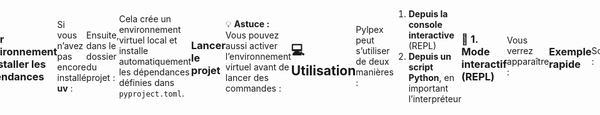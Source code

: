 <!DOCTYPE html>
<html lang="fr">
<head>
    <meta charset="UTF-8">
    <title>Pylpex Banner</title>
    <style>
        body {
            font-family: 'Inter', ui-sans-serif, system-ui, -apple-system, 'Segoe UI', Roboto, 'Helvetica Neue', Arial;
            display: flex;
            justify-content: center;
            align-items: center;
            padding: 40px;
        }
        .banner {
            background: #faf9f9;
            padding: 40px 20px;
            border-radius: 12px;
            box-shadow: 0px 6px 18px rgba(255, 249, 249, 0.4);
            max-width: 900px;
            width: 100%;
            text-align: center;
        }
        .banner h1 {
            margin: 0;
            font-size: 3rem;
            line-height: 1.05;
            letter-spacing: -0.02em;
            color: #0f172a;
        }
        .banner .version {
            margin-top: 8px;
            font-size: 1rem;
            color: #475569;
        }
        .badges {
            margin-top: 14px;
            display: flex;
            justify-content: center;
            gap: 12px;
            align-items: center;
            flex-wrap: wrap;
        }
        .badges img {
            height: 22px;
        }
        .badges a {
            text-decoration: none;
            color: #0ea5a4;
            font-weight: 600;
            font-size: 0.9rem;
        }
        .banner p {
            margin: 18px auto 0;
            color: #64748b;
            max-width: 70%;
        }
    </style>
</head>
<body>
    <div class="banner">
        <h1>🌀 Pylpex</h1>
        <div class="version">Version <strong>1.0.0</strong></div>
        <div class="badges">
            <img src="https://img.shields.io/badge/Python-3.13+-blue.svg" alt="Python Version">
            <img src="https://img.shields.io/badge/License-MIT-green.svg" alt="License">
            <a href="https://github.com/votre-username/pylpex">GitHub /pylpex</a>
        </div>
        <p>Langage de programmation expérimental inspiré de Python.</p>
    </div>
    <br>
</body>
</html>

# Contexte

> Pylpex est un langage de programmation expérimental conçu comme un langage "jouet" pour explorer la conception d'un interpréteur de code.
Il reprend la simplicité syntaxique de Python, tout en introduisant une approche à base d’accolades {} pour structurer le code — à la manière du C ou du JavaScript et en remplacement de l’indentation de Python.

Le projet à une visée pédagogique et ne cherche pas à une utilisation concrète. Il comprend les étapes clés de la création d’un langage de programmation :

- la construction d’un lexer et d’un parser,

- la représentation d’un arbre syntaxique (AST),

- la gestion d’un environnement d’exécution,

- et la conception d’un moteur d’interprétation complet.

## 📚 Table des matières

* [Caractéristiques principales](#-caractéristiques-principales)
* [Installation](#-installation)
* [Utilisation](#-utilisation)
* [Syntaxe et concepts](#-syntaxe-et-concepts)
* [Exemples de code](#-exemples-de-code)
* [Architecture du projet](#-architecture-du-projet)
* [Licence et auteur](#-licence-et-auteur)

---

## ✨ Caractéristiques principales

Pylpex supporte déjà la majorité des constructions d’un langage moderne :

* **Types natifs** : entiers, flottants, booléens, chaînes, listes, dictionnaires, `none`
* **Structures de contrôle** : `if`, `else`, `for`, `while`, `break`, `continue`
* **Fonctions** avec paramètres par défaut, variables locales, et portée lexicale
* **Expressions ternaires** : `x if cond else y`
* **Opérateurs composés** (`+=`, `-=`, etc.)
* **Appels de fonction** comme objets de première classe

---

## 🚀 Installation

### Prérequis

* **Python 3.13+** (recommandé)
* [**uv**](https://docs.astral.sh/uv/) – un gestionnaire rapide pour Python, compatible avec `pyproject.toml`.

### Cloner le dépôt

```bash
git clone https://github.com/Golto/pylpex.git
cd pylpex
```

### Créer l’environnement et installer les dépendances

Si vous n’avez pas encore installé **uv** :

```bash
pip install uv
```

Ensuite, dans le dossier du projet :

```bash
uv sync
```

Cela crée un environnement virtuel local et installe automatiquement les dépendances définies dans `pyproject.toml`.

### Lancer le projet

```bash
uv run python main.py
```

---

💡 **Astuce :**
Vous pouvez aussi activer l’environnement virtuel avant de lancer des commandes :

```bash
source .venv/bin/activate  # sur Linux/macOS
# ou
.venv\Scripts\activate     # sur Windows
```

---

## 💻 Utilisation

Pylpex peut s’utiliser de deux manières :

1. **Depuis la console interactive** (REPL)
2. **Depuis un script Python**, en important l’interpréteur

---

### 🧠 1. Mode interactif (REPL)

```bash
python main.py
```

Vous verrez apparaître :

```
🌀 Pylpex 1.0.0
Langage expérimental inspiré de Python
Tapez 'exit' pour quitter.
>>> 
```

### Exemple rapide

```js
2 + sqrt(2)
```

Sortie :

```
3.414213562373095
```

> Ce mode permet de tester rapidement du code Pylpex sans créer de fichier.

---

### 🧩 2. Intégration dans du code Python

Pylpex peut être utilisé comme **librairie Python**.
Il expose une API simple pour **tokeniser**, **parser** et **évaluer** du code Pylpex :

```python
from src import Interpreter

# Crée un interpréteur avec environnement persistant
interpreter = Interpreter()

code = """
function add(a, b) {
    return a + b
}
print(add(5, 3))
"""

result = interpreter.evaluate(code)
```

#### Évaluer une expression simple

```python
from src.utils import evaluate

result = evaluate("2 + 2")
print(result)  # 4
```

#### Parser ou tokenizer seulement

```python
from src.utils import parse, tokenize

ast = parse("x = 5")
tokens = tokenize("x = 5")

print(ast)
print(tokens)
```

#### Conserver l’état entre plusieurs exécutions

```python
from src import Interpreter

interpreter = Interpreter()
interpreter.evaluate("x = 10")
interpreter.evaluate("y = x + 5")

print(interpreter.get_variable("y"))  # 15
```

#### Exécuter un fichier

```python
from src import Interpreter

interpreter = Interpreter()

with open("mon_script.txt", "r") as f:
    code = f.read()

result = interpreter.eval(code)
```

---

## 📖 Syntaxe et concepts

### Variables et types

```js
x = 10
name = "Alice"
values = [1, 2, 3]
```

### Conditions et boucles

```js
// Condition
if x > 5 {
    print("Grand")
} else {
    print("Petit")
}

// Boucle for
for item in [1, 2, 3] {
    print(item)
}

// Boucle while
count = 0
while count < 3 {
    print(count)
    count += 1
}

```

### Fonctions

```js
function greet(name = "World") {
    print("Hello, " + name + "!")
}

greet()
greet("Alice")
```

> **Note** : Vous pouvez consulter la [documentation complète de la syntaxe](doc/syntax.md) pour plus de détails.

---

## 🧩 Exemples de code

### Fibonacci

```js
function fib(n) {
    if n <= 1 {
        return n
    }
    return fib(n-1) + fib(n-2)
}

fib(10)
```

### Factorielle

```js
function factorial(n) {
    if n <= 1 {
        return 1
    } else {
        return n * factorial(n-1)
    }
}

factorial(5)
```

---

## 🏗️ Architecture du projet

Le cœur de Pylpex repose sur quatre composants :

| Composant       | Rôle                                            |
| --------------- | ----------------------------------------------- |
| **Lexer**       | Découpe le code source en *tokens*              |
| **Parser**      | Transforme les tokens en arbre syntaxique (AST) |
| **Evaluator**   | Exécute l’AST                                   |
| **Interpreter** | Coordonne l’ensemble et conserve l’état         |

```
Code source
   ↓
[Lexer] → Tokens
   ↓
[Parser] → AST
   ↓
[Evaluator] → Résultat
```

---

## 👤 Auteur et licence

- **Auteur :** Guillaume Foucaud
- **Licence :** MIT
- **GitHub :** [@Golto](https://github.com/Golto)
